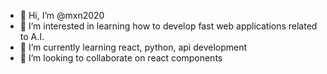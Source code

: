 - 👋 Hi, I’m @mxn2020
- 👀 I’m interested in learning how to develop fast web applications related to A.I.
- 🌱 I’m currently learning react, python, api development
- 💞️ I’m looking to collaborate on react components


<!---
- 📫 How to reach me 
mxn2020/mxn2020 is a ✨ special ✨ repository because its `README.md` (this file) appears on your GitHub profile.
You can click the Preview link to take a look at your changes.
--->
